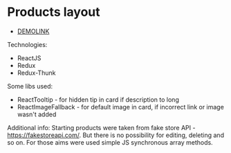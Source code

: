 # Products layout

- [DEMOLINK](https://tykhan.github.io/products/)

Technologies:
- ReactJS
- Redux
- Redux-Thunk

Some libs used:
- ReactTooltip - for hidden tip in card if description to long
- ReactImageFallback - for default image in card, if incorrect link or image wasn't added

Additional info:
  Starting products were taken from fake store API - https://fakestoreapi.com/.
  But there is no possibility for editing, deleting and so on. For those aims were used simple JS synchronous array methods.